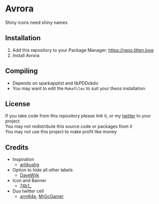 # Avrora
Shiny icons need shiny names

## Installation
1. Add this repository to your Package Manager: https://repo.litten.love
2. Install Avrora

## Compiling
  - Depends on sparkapplist and libPDDokdo
  - You may want to edit the `Makefiles` to suit your theos installation

## License
If you take code from this repository please link it, or my [twitter](https://twitter.com/schneelittchen) to your project  
You may not redistribute this source code or packages from it  
You may not use this project to make profit like money

## Credits
  - Inspiration
    - [artikushg](https://twitter.com/artikushg)
  - Option to hide all other labels
    - [DaveWijk](https://twitter.com/DaveWijk)
  - Icon and Banner
    - [74k1_](https://twitter.com/74k1_)
  - Duo twitter cell
    - [arm64e](https://twitter.com/arm64e), [MrGcGamer](https://twitter.com/MrGcGamer)
